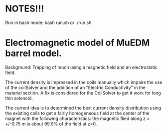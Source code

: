 # NOTES!!!

Run in bash mode: bash run.sh or ./run.sh

# Electromagnetic model of MuEDM barrel model.

Background: Trapping of muon using a magnetic field and an electrostatic field.

The current density is impressed in the coils manually which impairs the use of the coilSolver and the addition of an "Electric Conductivity" in the material section. A fix is considered for the CoilSolver to get it work for long thin solenoid.

The current idea is to determined the best current density distribution using the existing coils to get a fairly homogeneous field at the center of the magnet with the following characteristics: the magnetic flied along z = +/-0.75 m is about 99.9% of the field at z=0.
